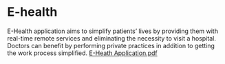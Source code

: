 # E-health
E-Health application aims to simplify patients’ lives by providing them with real-time  remote services and eliminating the necessity to visit a hospital. Doctors can benefit by  performing private practices in addition to getting the work process simplified.
[E-Heath Application.pdf](https://github.com/Rushikesh30/E-health/files/8402154/E-Heath.Application.pdf)
